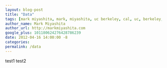 ```yaml
---
layout: blog-post
title: "Data"
tags: [mark miyashita, mark, miyashita, uc berkeley, cal, uc, berkeley, university of california, berkeley, computer science, cs, eecs, electrical engineering, mac, iphone, mac os x, mac hints, binaryage, mac hints from binaryage, google, google goggles, vision, future, hcl, technology]
author_name: Mark Miyashita
author_url: http://markmiyashita.com
google_plus: 101180624276428786239
date: 2012-04-16 14:00:00 -8
categories:
permalink: /data
---
```


test1
test2